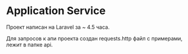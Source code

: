 # Application Service

Проект написан на Laravel за ~ 4.5 часа.

Для запросов к апи проекта создан requests.http файл с примерами, лежит в папке api.
